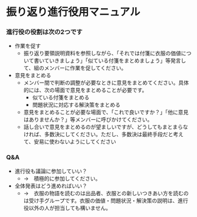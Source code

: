 # 振り返り進行役用マニュアル

### 進行役の役割は次の2つです

* 作業を促す
  * 振り返り要領説明資料を参照しながら、「それでは付箋に衣服の価値について書いていきましょう」「似ている付箋をまとめましょう」等発言して、組のメンバーに作業を促してください。
* 意見をまとめる
  * メンバー間で判断の調整が必要なときに意見をまとめてください。具体的には、次の場面で意見をまとめることが必要です。
    * 似ている付箋をまとめる
    * 問題状況に対応する解決策をまとめる
  * 意見をまとめることが必要な場面で、「これで良いですか？」「他に意見はありませんか？」等メンバーに呼びかけてください。
  * 話し合いで意見をまとめるのが望ましいですが、どうしてもまとまらなければ、多数決にしてください。ただし、多数決は最終手段だと考えて、安易に使わないようにしてください

### Q&A

* 進行役も議論に参加していい？
  * →　積極的に参加してください。
* 全体発表はどう進めればいい？
  * →　衣服の物語を読むのは出品者、衣服との新しいつきあい方を読むのは受け手グループです。衣服の価値・問題状況・解決策の説明は、進行役以外の人が担当しても構いません。